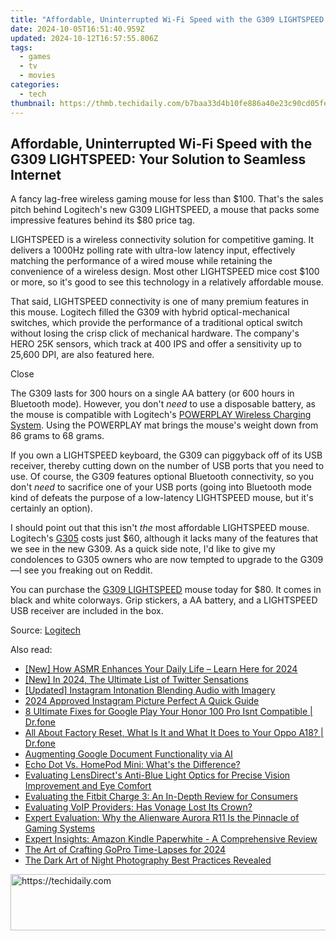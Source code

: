 ```yaml
---
title: "Affordable, Uninterrupted Wi-Fi Speed with the G309 LIGHTSPEED: Your Solution to Seamless Internet"
date: 2024-10-05T16:51:40.959Z
updated: 2024-10-12T16:57:55.806Z
tags:
  - games
  - tv
  - movies
categories:
  - tech
thumbnail: https://thmb.techidaily.com/b7baa33d4b10fe886a40e23c90cd05fef9558b48e747814e8f0bb0ff84874df4.jpg
---
```


## Affordable, Uninterrupted Wi-Fi Speed with the G309 LIGHTSPEED: Your Solution to Seamless Internet

A fancy lag-free wireless gaming mouse for less than $100\. That's the sales pitch behind Logitech's new G309 LIGHTSPEED, a mouse that packs some impressive features behind its $80 price tag.

 LIGHTSPEED is a wireless connectivity solution for competitive gaming. It delivers a 1000Hz polling rate with ultra-low latency input, effectively matching the performance of a wired mouse while retaining the convenience of a wireless design. Most other LIGHTSPEED mice cost $100 or more, so it's good to see this technology in a relatively affordable mouse.

 That said, LIGHTSPEED connectivity is one of many premium features in this mouse. Logitech filled the G309 with hybrid optical-mechanical switches, which provide the performance of a traditional optical switch without losing the crisp click of mechanical hardware. The company's HERO 25K sensors, which track at 400 IPS and offer a sensitivity up to 25,600 DPI, are also featured here.

Close 

 The G309 lasts for 300 hours on a single AA battery (or 600 hours in Bluetooth mode). However, you don't _need_ to use a disposable battery, as the mouse is compatible with Logitech's [POWERPLAY Wireless Charging System](https://www.logitechg.com/en-us/products/gaming-mouse-pads/powerplay-wireless-charging.943-000109.html). Using the POWERPLAY mat brings the mouse's weight down from 86 grams to 68 grams.

 If you own a LIGHTSPEED keyboard, the G309 can piggyback off of its USB receiver, thereby cutting down on the number of USB ports that you need to use. Of course, the G309 features optional Bluetooth connectivity, so you don't _need_ to sacrifice one of your USB ports (going into Bluetooth mode kind of defeats the purpose of a low-latency LIGHTSPEED mouse, but it's certainly an option).

 I should point out that this isn't _the_ most affordable LIGHTSPEED mouse. Logitech's [G305](https://www.logitechg.com/en-us/products/gaming-mice/g305-lightspeed-wireless-gaming-mouse.910-006020.html#buy-g305-lightspeed-wireless-gaming-mouse) costs just $60, although it lacks many of the features that we see in the new G309\. As a quick side note, I'd like to give my condolences to G305 owners who are now tempted to upgrade to the G309—I see you freaking out on Reddit.

 You can purchase the [G309 LIGHTSPEED](https://www.logitechg.com/en-us/products/gaming-mice/g309-lightspeed-gaming-mouse.910-007197.html) mouse today for $80\. It comes in black and white colorways. Grip stickers, a AA battery, and a LIGHTSPEED USB receiver are included in the box.

 Source: [Logitech](https://www.businesswire.com/news/home/20240709351184/en/Logitech-G-Launches-LIGHTSPEED-Gaming-Mouse-for-All-Players)

<ins class="adsbygoogle"
     style="display:block"
     data-ad-format="autorelaxed"
     data-ad-client="ca-pub-7571918770474297"
     data-ad-slot="1223367746"></ins>

<ins class="adsbygoogle"
     style="display:block"
     data-ad-client="ca-pub-7571918770474297"
     data-ad-slot="8358498916"
     data-ad-format="auto"
     data-full-width-responsive="true"></ins>

<span class="atpl-alsoreadstyle">Also read:</span>
<div><ul>
<li><a href="https://fox-direct.techidaily.com/new-how-asmr-enhances-your-daily-life-learn-here-for-2024/"><u>[New] How ASMR Enhances Your Daily Life – Learn Here for 2024</u></a></li>
<li><a href="https://twitter-clips.techidaily.com/new-in-2024-the-ultimate-list-of-twitter-sensations/"><u>[New] In 2024, The Ultimate List of Twitter Sensations</u></a></li>
<li><a href="https://extra-skills.techidaily.com/updated-instagram-intonation-blending-audio-with-imagery/"><u>[Updated] Instagram Intonation Blending Audio with Imagery</u></a></li>
<li><a href="https://extra-skills.techidaily.com/2024-approved-instagram-picture-perfect-a-quick-guide/"><u>2024 Approved Instagram Picture Perfect A Quick Guide</u></a></li>
<li><a href="https://howto.techidaily.com/8-ultimate-fixes-for-google-play-your-honor-100-pro-isnt-compatible-drfone-by-drfone-fix-android-problems-fix-android-problems/"><u>8 Ultimate Fixes for Google Play Your Honor 100 Pro Isnt Compatible | Dr.fone</u></a></li>
<li><a href="https://phone-solutions.techidaily.com/all-about-factory-reset-what-is-it-and-what-it-does-to-your-oppo-a18-drfone-by-drfone-reset-android-reset-android/"><u>All About Factory Reset, What Is It and What It Does to Your Oppo A18? | Dr.fone</u></a></li>
<li><a href="https://tech-revival.techidaily.com/augmenting-google-document-functionality-via-ai/"><u>Augmenting Google Document Functionality via AI</u></a></li>
<li><a href="https://buynow-marvelous.techidaily.com/echo-dot-vs-homepod-mini-whats-the-difference/"><u>Echo Dot Vs. HomePod Mini: What's the Difference?</u></a></li>
<li><a href="https://buynow-marvelous.techidaily.com/evaluating-lensdirects-anti-blue-light-optics-for-precise-vision-improvement-and-eye-comfort/"><u>Evaluating LensDirect's Anti-Blue Light Optics for Precise Vision Improvement and Eye Comfort</u></a></li>
<li><a href="https://buynow-marvelous.techidaily.com/evaluating-the-fitbit-charge-3-an-in-depth-review-for-consumers/"><u>Evaluating the Fitbit Charge 3: An In-Depth Review for Consumers</u></a></li>
<li><a href="https://buynow-marvelous.techidaily.com/evaluating-voip-providers-has-vonage-lost-its-crown/"><u>Evaluating VoIP Providers: Has Vonage Lost Its Crown?</u></a></li>
<li><a href="https://buynow-marvelous.techidaily.com/expert-evaluation-why-the-alienware-aurora-r11-is-the-pinnacle-of-gaming-systems/"><u>Expert Evaluation: Why the Alienware Aurora R11 Is the Pinnacle of Gaming Systems</u></a></li>
<li><a href="https://buynow-marvelous.techidaily.com/expert-insights-amazon-kindle-paperwhite-a-comprehensive-review/"><u>Expert Insights: Amazon Kindle Paperwhite - A Comprehensive Review</u></a></li>
<li><a href="https://fox-glue.techidaily.com/the-art-of-crafting-gopro-time-lapses-for-2024/"><u>The Art of Crafting GoPro Time-Lapses for 2024</u></a></li>
<li><a href="https://desktop-recording.techidaily.com/the-dark-art-of-night-photography-best-practices-revealed/"><u>The Dark Art of Night Photography Best Practices Revealed</u></a></li>
</ul></div>

<!-- affiliate ads begin -->
<a href="https://ephamedtechinc.pxf.io/c/5597632/2136626/26400" target="_top" id="2136626">
  <img src="//a.impactradius-go.com/display-ad/26400-2136626" border="0" alt="https://techidaily.com" width="728" height="90"/>
</a>
<img height="0" width="0" src="https://ephamedtechinc.pxf.io/i/5597632/2136626/26400" style="position:absolute;visibility:hidden;" border="0" />
<!-- affiliate ads end -->

